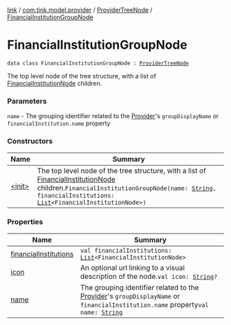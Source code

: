 [link](../../../index.md) / [com.tink.model.provider](../../index.md) / [ProviderTreeNode](../index.md) / [FinancialInstitutionGroupNode](./index.md)

# FinancialInstitutionGroupNode

`data class FinancialInstitutionGroupNode : `[`ProviderTreeNode`](../index.md)

The top level node of the tree structure, with a list of [FinancialInstitutionNode](../-financial-institution-node/index.md) children.

### Parameters

`name` - The grouping identifier related to the [Provider](../../-provider/index.md)'s `groupDisplayName` or
    `financialInstitution.name` property

### Constructors

| Name | Summary |
|---|---|
| [&lt;init&gt;](-init-.md) | The top level node of the tree structure, with a list of [FinancialInstitutionNode](../-financial-institution-node/index.md) children.`FinancialInstitutionGroupNode(name: `[`String`](https://kotlinlang.org/api/latest/jvm/stdlib/kotlin/-string/index.html)`, financialInstitutions: `[`List`](https://kotlinlang.org/api/latest/jvm/stdlib/kotlin.collections/-list/index.html)`<FinancialInstitutionNode>)` |

### Properties

| Name | Summary |
|---|---|
| [financialInstitutions](financial-institutions.md) | `val financialInstitutions: `[`List`](https://kotlinlang.org/api/latest/jvm/stdlib/kotlin.collections/-list/index.html)`<FinancialInstitutionNode>` |
| [icon](icon.md) | An optional url linking to a visual description of the node.`val icon: `[`String`](https://kotlinlang.org/api/latest/jvm/stdlib/kotlin/-string/index.html)`?` |
| [name](name.md) | The grouping identifier related to the [Provider](../../-provider/index.md)'s `groupDisplayName` or     `financialInstitution.name` property`val name: `[`String`](https://kotlinlang.org/api/latest/jvm/stdlib/kotlin/-string/index.html) |
